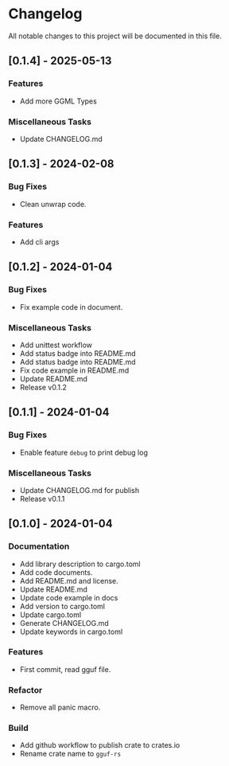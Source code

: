 # Changelog

All notable changes to this project will be documented in this file.

## [0.1.4] - 2025-05-13

### Features

- Add more GGML Types

### Miscellaneous Tasks

- Update CHANGELOG.md

## [0.1.3] - 2024-02-08

### Bug Fixes

- Clean unwrap code.

### Features

- Add cli args

## [0.1.2] - 2024-01-04

### Bug Fixes

- Fix example code in document.

### Miscellaneous Tasks

- Add unittest workflow
- Add status badge into README.md
- Add status badge into README.md
- Fix code example in README.md
- Update README.md
- Release v0.1.2

## [0.1.1] - 2024-01-04

### Bug Fixes

- Enable feature `debug` to print debug log

### Miscellaneous Tasks

- Update CHANGELOG.md for publish
- Release v0.1.1

## [0.1.0] - 2024-01-04

### Documentation

- Add library description to cargo.toml
- Add code documents.
- Add README.md and license.
- Update README.md
- Update code example in docs
- Add version to cargo.toml
- Update cargo.toml
- Generate CHANGELOG.md
- Update keywords in cargo.toml

### Features

- First commit, read gguf file.

### Refactor

- Remove all panic macro.

### Build

- Add github workflow to publish crate to crates.io
- Rename crate name to `gguf-rs`

<!-- generated by git-cliff -->
